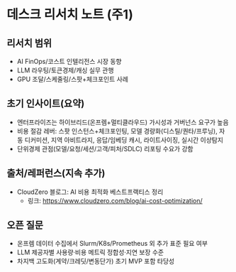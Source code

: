 # 데스크 리서치 노트 (주1)

## 리서치 범위
- AI FinOps/코스트 인텔리전스 시장 동향
- LLM 라우팅/토큰경제/캐싱 실무 관행
- GPU 조달/스케줄링/스팟+체크포인트 사례

## 초기 인사이트(요약)
- 엔터프라이즈는 하이브리드(온프렘+멀티클라우드) 가시성과 거버넌스 요구가 높음
- 비용 절감 레버: 스팟 인스턴스+체크포인팅, 모델 경량화(디스틸/퀀타/프루닝), 자동 디커미션, 지역 아비트라지, 응답/임베딩 캐시, 라이트사이징, 실시간 이상탐지
- 단위경제 관점(모델/요청/세션/고객/피처/SDLC) 리포팅 수요가 강함

## 출처/레퍼런스(지속 추가)
- CloudZero 블로그: AI 비용 최적화 베스트프랙티스 정리
  - 링크: https://www.cloudzero.com/blog/ai-cost-optimization/

## 오픈 질문
- 온프렘 데이터 수집에서 Slurm/K8s/Prometheus 외 추가 표준 필요 여부
- LLM 제공자별 사용량·비용 메트릭 정합성·지연 보장 수준
- 차지백 고도화(계약/크레딧/변동단가) 초기 MVP 포함 타당성

